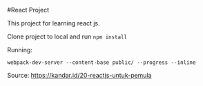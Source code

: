 #React Project

This project for learning react js.

Clone project to local and run `npm install`

Running:

`webpack-dev-server --content-base public/ --progress --inline`

Source: https://kandar.id/20-reactjs-untuk-pemula
